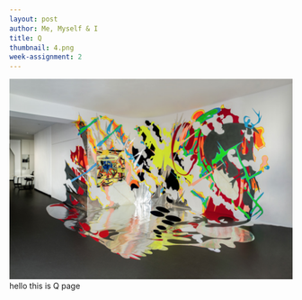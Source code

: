 ```yaml
---
layout: post
author: Me, Myself & I
title: Q
thumbnail: 4.png
week-assignment: 2
---
```



![Hero Image](/img/1.png)
hello this is Q page
